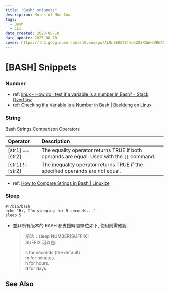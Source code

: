 ```yaml
---
title: "Bash: snippets"
description: Notes of Moo Cow
tags:
  - Bash
  - CLI
date_created: 2023-08-10
date_update: 2023-08-10
cover: https://lh3.googleusercontent.com/pw/AL9nZEUA9Ifvd5Z8SXDWkeVB6AC4MPGwnXaL6kBXNPoXwOQQ2jOcZ1Jw_0p8TKK8C3ZX0e67_FOY15eDrm7aaXSQJcKtoUzC80SAQEHsaBy6qS2AqNNs5VUFNXBKm439y_1wkvmDl-PnL8ReojnIumNlEvOXBg=w800-no?authuser=0
---
```


[BASH] Snippets
===============


### Number ###


- ref: [linux - How do I test if a variable is a number in Bash? - Stack Overflow](https://stackoverflow.com/questions/806906/how-do-i-test-if-a-variable-is-a-number-in-bash)  
- ref: [Checking if a Variable Is a Number in Bash | Baeldung on Linux](https://www.baeldung.com/linux/bash-variable-is-numeric)


### String ###

Bash Strings Comparison Operators

| Operator         | Description                                                                              |
| :--------------- | :--------------------------------------------------------------------------------------- |
| [str1] == [str2] | The equality operator returns TRUE if both operands are equal. Used with the `[[` command. |
| [str1] != [str2] | The inequality operator returns TRUE if the specified operands are not equal.            |

- ref: [How to Compare Strings in Bash | Linuxize](https://linuxize.com/post/how-to-compare-strings-in-bash/)


### Sleep ###

```
#!/bin/bash
echo "Hi, I'm sleeping for 5 seconds..."
sleep 5
```

- 並非所有版本的 BASH 都支援時間單位如下, 使用前需確認.
  
  > 語法：sleep NUMBER[SUFFIX]  
  > SUFFIX 可以是:
  >
  > s for seconds (the default)  
  > m for minutes.  
  > h for hours.  
  > d for days.  


See Also
--------
